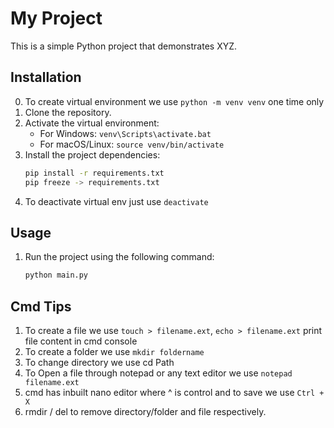 # My Project

This is a simple Python project that demonstrates XYZ.

## Installation

0. To create virtual environment we use `python -m venv venv` one time only
1. Clone the repository.
2. Activate the virtual environment:
    - For Windows: `venv\Scripts\activate.bat`
    - For macOS/Linux: `source venv/bin/activate`
3. Install the project dependencies:
    ```bash
    pip install -r requirements.txt
    pip freeze -> requirements.txt
    ```
4. To deactivate virtual env just use `deactivate`


## Usage

1. Run the project using the following command:
   ```bash
   python main.py
   ```

## Cmd Tips

1. To create a file we use `touch > filename.ext`, `echo > filename.ext` print file content in cmd console
2. To create a folder we use `mkdir foldername`
3. To change directory we use cd Path
4. To Open a file through notepad or any text editor we use `notepad filename.ext`
5. cmd has inbuilt nano editor where ^ is control and to save we use `Ctrl + X`
6. rmdir / del to remove directory/folder and file respectively.



